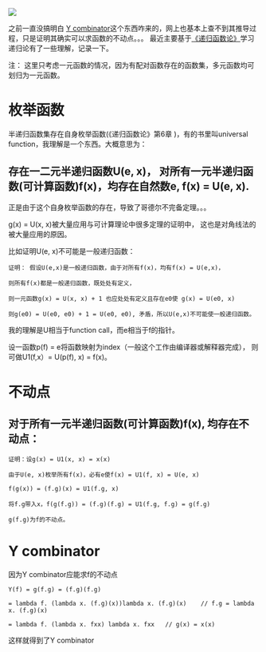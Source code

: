 ![](https://www.ycombinator.com/packs/static/ycdc/ycombinator-logo-ee6c80faf1d1ce2491d8.png)

之前一直没搞明白 [Y combinator](https://en.wikipedia.org/wiki/Fixed-point_combinator#Y_combinator)这个东西咋来的，网上也基本上查不到其推导过程，只是证明其确实可以求函数的不动点。。。
最近主要基于[《递归函数论》](https://www.amazon.com/%E7%8E%B0%E4%BB%A3%E6%95%B0%E5%AD%A6%E5%9F%BA%E7%A1%80%E4%B8%9B%E4%B9%A6%C2%B7%E5%85%B8%E8%97%8F%E7%89%88%EF%BC%8823%EF%BC%89%EF%BC%9A%E9%80%92%E5%BD%92%E8%AE%BA-%E8%8E%AB%E7%BB%8D%E6%8F%86/dp/B004S5C5WE)学习递归论有了一些理解，记录一下。

注： 这里只考虑一元函数的情况，因为有配对函数存在的函数集，多元函数均可划归为一元函数。

# 枚举函数
半递归函数集存在自身枚举函数(《递归函数论》第6章 )，有的书里叫universal function，我理解是一个东西。大概意思为：
## 存在一二元半递归函数U(e, x)， 对所有一元半递归函数(可计算函数)f(x)，均存在自然数e, f(x) = U(e, x).

正是由于这个自身枚举函数的存在，导致了哥德尔不完备定理。。。

g(x) = U(x, x)被大量应用与可计算理论中很多定理的证明中， 这也是对角线法的被大量应用的原因。

比如证明U(e, x)不可能是一般递归函数：
```
证明： 假设U(e,x)是一般递归函数，由于对所有f(x)，均有f(x) = U(e,x)，

则所有f(x)都是一般递归函数，既处处有定义，

则一元函数g(x) = U(x, x) + 1 也应处处有定义且存在e0使 g(x) = U(e0, x)

则g(e0) = U(e0, e0) + 1 = U(e0, e0), 矛盾，所以U(e,x)不可能使一般递归函数。
```

我的理解是U相当于function call，而e相当于f的指针。

设一函数p(f) = e将函数映射为index（一般这个工作由编译器或解释器完成），
则可做U1(f,x）= U(p(f), x) = f(x)。


# 不动点
## 对于所有一元半递归函数(可计算函数)f(x), 均存在不动点：
```
证明：设g(x) = U1(x, x) = x(x)

由于U(e, x)枚举所有f(x)，必有e使f(x) = U1(f, x) = U(e, x)

f(g(x)) = (f.g)(x) = U1(f.g, x)

将f.g带入x，f(g(f.g)) = (f.g)(f.g) = U1(f.g, f.g) = g(f.g)

g(f.g)为f的不动点。
```
# Y combinator

因为Y combinator应能求f的不动点
```
Y(f) = g(f.g) = (f.g)(f.g)

= lambda f. (lambda x. (f.g)(x))lambda x. (f.g)(x)    // f.g = lambda x. (f.g)(x)

= lambda f. (lambda x. fxx) lambda x. fxx   // g(x) = x(x)
```
这样就得到了Y combinator
